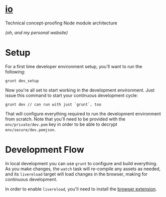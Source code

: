 # [**io**](http://bevacqua.io)

Technical concept-proofing Node module architecture

_(oh, and my personal website)_

# Setup

For a first time developer environment setup, you'll want to run the following:

```shell
grunt dev_setup
```

Now you're all set to start working in the development environment. Just issue this command to start your continuous development cycle:

```shell
grunt dev // can run with just `grunt`, too
```

That will configure everything required to run the development environment from scratch. Note that you'll need to be provided with the `env/private/dev.pem` key in order to be able to decrypt `env/secure/dev.pemjson`.

# Development Flow

In local development you can use `grunt` to configure and build everything. As you make changes, the `watch` task will re-compile any assets as needed, and its `livereload` target will load changes in the browser, making for continuous development.

In order to enable `livereload`, you'll need to install the [browser extension](http://feedback.livereload.com/knowledgebase/articles/86242).
